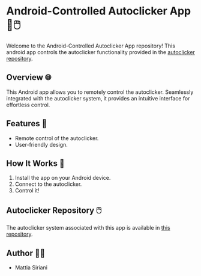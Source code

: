 # Android-Controlled Autoclicker App 📱🖱️

Welcome to the Android-Controlled Autoclicker App repository! This android app controls the autoclicker functionality provided in the [autoclicker repository](https://github.com/TiaSirio/Android-Controlled-Autoclicker).

## Overview 🌐

This Android app allows you to remotely control the autoclicker. Seamlessly integrated with the autoclicker system, it provides an intuitive interface for effortless control.

## Features 🚀

- Remote control of the autoclicker.
- User-friendly design.

## How It Works 🔄

1. Install the app on your Android device.
2. Connect to the autoclicker.
3. Control it!

## Autoclicker Repository 🖱️

The autoclicker system associated with this app is available in [this repository](https://github.com/TiaSirio/Android-Controlled-Autoclicker).

## Author 👨‍💻

- Mattia Siriani